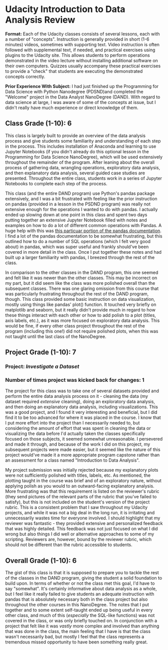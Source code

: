 # Udacity Introduction to Data Analysis Review
**Format:** Each of the Udacity classes consists of several lessons, each with a number of "concepts". Instruction is generally provided in short (1-6 minutes) videos, sometimes with supporting text. Video instruction is often followed with supplemental text, if needed, and practical exercises using plugins to the Udacity site. This allows students to perform operations demonstrated in the video lecture without installing additional software on their own computers. Quizzes usually accompany these practical exercises to provide a "check" that students are executing the demonstrated concepts correctly. 

**Prior Experience With Subject:** I had just finished up the Programming for Data Science with Python Nanodegree (PDSND)and completed the "Welcome" project in the Data Analyst NanoDegree (DAND). With regard to data science at large, I was aware of some of the concepts at issue, but I didn't really have much experience or direct knowledge of them.  

## Class Grade (1-10): **6**
This class is largely built to provide an overview of the data analysis process and give students some familiarity and understanding of each step in the process. This includes installation of Anaconda and learning to use Jupyter Notebooks (if you didn't already do this optional lesson in the Programming for Data Science NanoDegree), which will be used extensively throughout the remainder of the program. After leaning about the overall process of gathering data, wrangling operations, exploratory data analysis, and then explanatory data analysis, several guided case studies are presented. Throughout the entire class, students work in a series of Jupyter Notebooks to complete each step of the process. 

This class (and the entire DAND program) use Python's pandas package extensively, and I was a bit frustrated with feeling like the prior instruction on pandas (provided in a lesson in the PSDND program) was really not extensive enough for the operations I wanted to do with pandas. I actually ended up slowing down at one point in this class and spent two days putting together an extensive Jupyter Notebook filled with notes and examples on how to do a lot of different common operations with Pandas. A huge help with this was [this particuar portion of the pandas documentation](https://pandas.pydata.org/docs/getting_started/comparison/comparison_with_sql.html). I find a lot of the pandas documentation to be somewhat frustrating, but this outlined how to do a number of SQL operations (which I felt very good about) in pandas, which was super useful and frankly should've been covered in more detail in the class. Once I put together these notes and had built up a larger familiarity with pandas, I breezed through the rest of the class.

In comparison to the other classes in the DAND program, this one seemed and felt like it was newer than the other classes. This may be incorrect on my part, but it did seem like the class was more polished overall than the subsequent classes.  There was one glaring omission from this course that was particularly frustrating throughout the rest of the DAND program, though. This class provided some basic instruction on data visualization, mostly using things like pandas' plot() function. It touched very briefly on matplotlib and seaborn, but it really didn't provide much in regard to how these things interact with each other or how to add polish to a plot (titles, axis labels, etc.), as it was more focused on exploratory data analysis. This would be fine, if every other class project throughout the rest of the program (including this one!) did not require polished plots, when this was not taught until the last class of the NanoDegree.  

## Project Grade (1-10): **7**
### Project: *Investigate a Dataset*
### Number of times project was kicked back for changes: **1**
The project for this class was to take one of several datasets provided and perform the entire data analysis process on it - cleaning the data (my dataset required *extensive* cleaning), doing an exploratory data analysis, and then doing an explanatory data analysis, including visualizations. This was a good project, and I found it very interesting and beneficial, but I did find it to be too advanced for where it was placed in the course. I know that I put more effort into the project than I necessarily needed to, but considering the amount of effort that was spent in cleaning the data or visualizing the data before I'd actually taken the classes specifically focused on those subjects, it seemed somewhat unreasonable. I persevered and made it through, and because of the work I did on this project, my subsequent projects were made easier, but it seemed like the nature of this project would've made it a more appropriate program capstone rather than an assessment for a class named "Introduction to Data Analysis". 

My project submission was initially rejected because my explanatory plots were not sufficiently polished with titles, labels, etc. As mentioned, the plotting taught in the course was brief and of an exploratory nature, without applying polish as you would to an outward-facing explanatory analysis. More frustrating was that this requirement is listed on the reviewer's rubric (they send pictures of the relevant parts of the rubric that you've failed to satisfy), but this is not included on the student's version of the project rubric. This is a consistent problem that I saw throughout my Udacity projects, and while it was not a big deal in the long run, it is irritating and unnecessarily wastes time for everyone involved. I should highlight that my reviewer was fantastic - they provided extensive and personalized feedback that was highly detailed. This feedback was not just focused on what I did wrong but also things I did well or alternative approaches to some of my scripting. Reviewers are, however, bound by the reviewer rubric, which should not be different than the rubric accessible to students. 

## Overall Grade (1-10): **6**
The gist of this class is that it is supposed to prepare you to tackle the rest of the classes in the DAND program, giving the student a solid foundation to build upon. In terms of whether or not the class met this goal, I'd have to say "somewhat". It's certainly informative about data analysis as a whole, but I feel like it really failed to give students an adequate instruction with pandas that is absolutely necessary both in the class project but also throughout the other courses in this NanoDegree. The notes that I put together and to some extent self-taught ended up being useful in every other class, and much of this (*especially* the SQL-like functions) was not covered in the class, or was only briefly touched on. In conjunction with a project that felt like it was *vastly* more complex and involved than anything that was done in the class, the main feeling that I have is that the class wasn't necessarily bad, but mostly I feel that the class represents a tremendous missed opportunity to have been something really great. 